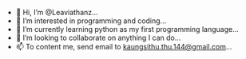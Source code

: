 - 👋 Hi, I’m @Leaviathanz...
- 👀 I’m interested in programming and coding...
- 🌱 I’m currently learning python as my first programming language...
- 💞️ I’m looking to collaborate on anything I can do...
- 📫 To content me, send email to kaungsithu.thu.144@gmail.com...

<!---
Leaviathanz/Leaviathanz is a ✨ special ✨ repository because its `README.md` (this file) appears on your GitHub profile.
You can click the Preview link to take a look at your changes.
--->
